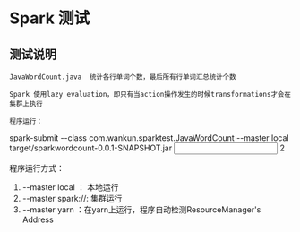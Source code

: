 # Spark 测试

## 测试说明

	JavaWordCount.java  统计各行单词个数，最后所有行单词汇总统计个数
	
	Spark 使用lazy evaluation，即只有当action操作发生的时候transformations才会在集群上执行
	
	程序运行：
	
spark-submit --class com.wankun.sparktest.JavaWordCount --master local target/sparkwordcount-0.0.1-SNAPSHOT.jar <input file> 2
	

程序运行方式：
1. --master local ： 本地运行
2. --master spark://<master host>:<master port> 集群运行
3. --master yarn ：在yarn上运行，程序自动检测ResourceManager's Address 
	